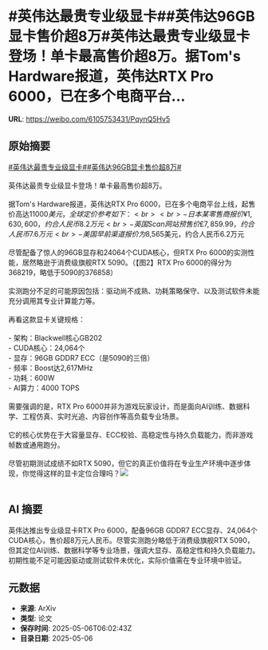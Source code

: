 # #英伟达最贵专业级显卡##英伟达96GB显卡售价超8万#英伟达最贵专业级显卡登场！单卡最高售价超8万。据Tom's Hardware报道，英伟达RTX Pro 6000，已在多个电商平台...

**URL**: https://weibo.com/6105753431/PqynQ5Hv5

## 原始摘要

<a href="https://m.weibo.cn/search?containerid=231522type%3D1%26t%3D10%26q%3D%23%E8%8B%B1%E4%BC%9F%E8%BE%BE%E6%9C%80%E8%B4%B5%E4%B8%93%E4%B8%9A%E7%BA%A7%E6%98%BE%E5%8D%A1%23&amp;extparam=%23%E8%8B%B1%E4%BC%9F%E8%BE%BE%E6%9C%80%E8%B4%B5%E4%B8%93%E4%B8%9A%E7%BA%A7%E6%98%BE%E5%8D%A1%23" data-hide=""><span class="surl-text">#英伟达最贵专业级显卡#</span></a><a href="https://m.weibo.cn/search?containerid=231522type%3D1%26t%3D10%26q%3D%23%E8%8B%B1%E4%BC%9F%E8%BE%BE96GB%E6%98%BE%E5%8D%A1%E5%94%AE%E4%BB%B7%E8%B6%858%E4%B8%87%23&amp;extparam=%23%E8%8B%B1%E4%BC%9F%E8%BE%BE96GB%E6%98%BE%E5%8D%A1%E5%94%AE%E4%BB%B7%E8%B6%858%E4%B8%87%23" data-hide=""><span class="surl-text">#英伟达96GB显卡售价超8万#</span></a><br><br>英伟达最贵专业级显卡登场！单卡最高售价超8万。<br><br>据Tom's Hardware报道，英伟达RTX Pro 6000，已在多个电商平台上线，起售价高达$11000美元，全球定价参考如下：<br><br>- 日本某零售商报价¥1,630,600，约合人民币8.2万元<br>- 英国Scan网站预售价£7,859.99，约合人民币7.6万元<br>- 美国早前渠道报价为$8,565美元，约合人民币6.2万元<br><br>尽管配备了惊人的96GB显存和24064个CUDA核心，但RTX Pro 6000的实测性能，居然略逊于消费级旗舰RTX 5090。（【图2】RTX Pro 6000的得分为368219，略低于5090的376858）<br><br>实测跑分不足的可能原因包括：驱动尚不成熟、功耗策略保守、以及测试软件未能充分调用其专业计算能力等。<br><br>再看这款显卡关键规格：<br><br>- 架构：Blackwell核心GB202<br>- CUDA核心：24,064个<br>- 显存：96GB GDDR7 ECC（是5090的三倍）<br>- 频率：Boost达2,617MHz<br>- 功耗：600W<br>- AI算力：4000 TOPS<br><br>需要强调的是，RTX Pro 6000并非为游戏玩家设计，而是面向AI训练、数据科学、工程仿真、实时光追、内容创作等高负载专业场景。<br><br>它的核心优势在于大容量显存、ECC校验、高稳定性与持久负载能力，而非游戏帧数或通用跑分。<br><br>尽管初期测试成绩不如RTX 5090，但它的真正价值将在专业生产环境中逐步体现，你觉得这样的显卡定位合理吗？<img style="" src="https://tvax3.sinaimg.cn/large/006Fd7o3gy1i15ofodhf9j30xc0irqdr.jpg" referrerpolicy="no-referrer"><br><br>

## AI 摘要

英伟达推出专业级显卡RTX Pro 6000，配备96GB GDDR7 ECC显存、24,064个CUDA核心，售价超8万元人民币。尽管实测跑分略低于消费级旗舰RTX 5090，但其定位AI训练、数据科学等专业场景，强调大显存、高稳定性和持久负载能力。初期性能不足可能因驱动或测试软件未优化，实际价值需在专业环境中验证。

## 元数据

- **来源**: ArXiv
- **类型**: 论文
- **保存时间**: 2025-05-06T06:02:43Z
- **目录日期**: 2025-05-06
